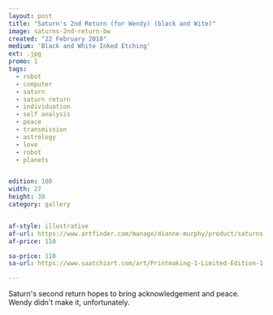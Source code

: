 ```yaml
---
layout: post
title: "Saturn's 2nd Return (for Wendy) (black and Wite)"
image: saturns-2nd-return-bw
created: "22 February 2018"
medium: 'Black and White Inked Etching'
ext: .jpg
promo: 1
tags:
  - robot
  - computer
  - saturn
  - saturn return
  - individuation
  - self analysis
  - peace
  - transmission
  - astrology
  - love
  - robot
  - planets


edition: 100
width: 27
height: 38
category: gallery


af-style: illustrative
af-url: https://www.artfinder.com/manage/dianne-murphy/product/saturns-2nd-return-for-wendy/
af-price: 110

sa-price: 110
sa-url: https://www.saatchiart.com/art/Printmaking-1-Limited-Edition-1-of-100/19454/4096106/view

---
```


Saturn's second return hopes to bring acknowledgement and peace. Wendy didn't make it, unfortunately.